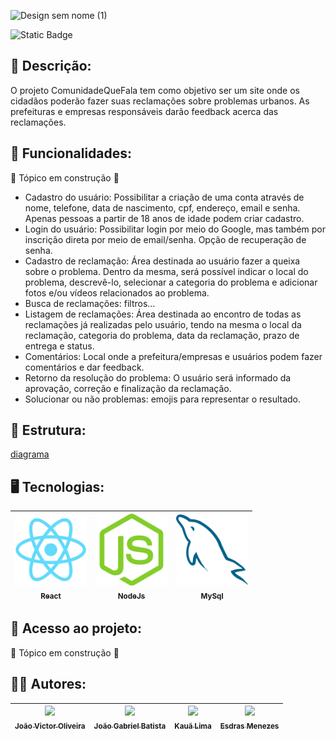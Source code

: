 ![Design sem nome (1)](https://github.com/Joaovictor2005/PI-ComunidadeQueFala/assets/50675595/5d23eda9-aa66-4eac-b83f-5c4c5ec6470d)

![Static Badge](https://img.shields.io/badge/Stauts-em_andamento-yellow)

## 🎯 Descrição:
O projeto ComunidadeQueFala tem como objetivo ser um site onde os cidadãos poderão fazer suas reclamações sobre problemas urbanos. 
As prefeituras e empresas responsáveis darão feedback acerca das reclamações.


##  🔨 Funcionalidades:
<span align=“center”> 🚧 Tópico em construção 🚧 </span>
- Cadastro do usuário:  Possibilitar a criação de uma conta através de nome, telefone, data de nascimento, cpf, endereço, email e senha. Apenas pessoas a partir de 18 anos de idade podem criar cadastro.
- Login do usuário: Possibilitar login por meio do Google, mas também por inscrição direta por meio de email/senha. Opção de recuperação de senha.
- Cadastro de reclamação:  Área destinada ao usuário fazer a queixa sobre o problema. Dentro da mesma, será possível indicar o local do problema, descrevê-lo, selecionar a categoria do problema e adicionar fotos e/ou vídeos relacionados ao problema.
- Busca de reclamações: filtros…
- Listagem de reclamações: Área destinada ao encontro de todas as reclamações já realizadas pelo usuário, tendo na mesma o local da reclamação, categoria do problema, data da reclamação, prazo de entrega e status.
- Comentários:  Local onde a prefeitura/empresas e usuários podem fazer comentários e dar feedback.
- Retorno da resolução do problema: O usuário será informado da aprovação, correção e finalização da reclamação.
- Solucionar ou não problemas: emojis para representar o resultado.
## 🧱 Estrutura:
[diagrama](https://github.com/Joaovictor2005/PI-ComunidadeQueFala/issues/1#issue-2015614526)

## 🖥️ Tecnologias:

| [<img loading="lazy" src="https://raw.githubusercontent.com/devicons/devicon/master/icons/react/react-original.svg" width=115><br><sub>React</sub>](https://github.com/joaovictor2005) | [<img loading="lazy" src="https://raw.githubusercontent.com/devicons/devicon/master/icons/nodejs/nodejs-original.svg" width=115><br><sub>NodeJs</sub>](https://github.com/joaovictor2005) |  [<img loading="lazy" src="https://raw.githubusercontent.com/devicons/devicon/master/icons/mysql/mysql-original.svg" width=115><br><sub>MySql</sub>](https://google.com)| 
| :---: | :---: | :---: | 

## 📂 Acesso ao projeto: 
<span align=“center”>🚧 Tópico em construção 🚧 </span>
## 👨‍💻 Autores:
| [<img loading="lazy" src="https://avatars.githubusercontent.com/u/50675595?s=96&v=4" width=115><br><sub>João Victor Oliveira</sub>](https://github.com/joaovictor2005) | [<img loading="lazy" src="https://avatars.githubusercontent.com/u/134461147?v=4" width=115><br><sub>João Gabriel Batista</sub>](https://github.com/joaogabrielbatista) |  [<img loading="lazy" src="https://avatars.githubusercontent.com/u/112483659?v=4" width=115><br><sub>Kauã Lima</sub>](https://github.com/kaua1711) | [<img loading="lazy" src="https://avatars.githubusercontent.com/u/150805195?v=4" width=115><br><sub>Esdras Menezes</sub>](https://github.com/esdrasmenezes) |
| :---: | :---: | :---: | :---: |
